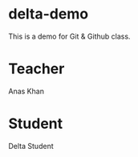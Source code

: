 # delta-demo
This is a demo for Git &amp; Github class.

# Teacher
Anas Khan

# Student
Delta Student
